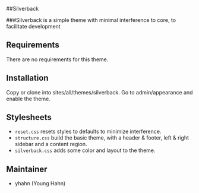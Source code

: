 ##Silverback

###Silverback is a simple theme with minimal interference to core, to facilitate development


Requirements
------------
There are no requirements for this theme.

Installation
------------
Copy or clone into sites/all/themes/silverback. Go to admin/appearance and enable the theme.

Stylesheets
-----------

- `reset.css` resets styles to defaults to minimize interference.
- `structure.css` build the basic theme, with a header & footer, left & right sidebar and a content region.
- `silverback.css` adds some color and layout to the theme.



Maintainer
----------
- yhahn (Young Hahn)